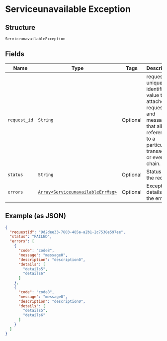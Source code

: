 
# Serviceunavailable Exception

## Structure

`ServiceunavailableException`

## Fields

| Name | Type | Tags | Description |
|  --- | --- | --- | --- |
| `request_id` | `String` | Optional | requestId is unique identifier value that is attached to requests and messages that allow reference to a particular transaction or event chain. |
| `status` | `String` | Optional | Status of the request |
| `errors` | [`Array<ServiceunavailableErrMsg>`](../../doc/models/serviceunavailable-err-msg.md) | Optional | Exception details of the error |

## Example (as JSON)

```json
{
  "requestId": "9d2dee33-7803-485a-a2b1-2c7538e597ee",
  "status": "FAILED",
  "errors": [
    {
      "code": "code8",
      "message": "message0",
      "description": "description0",
      "details": [
        "details5",
        "details6"
      ]
    },
    {
      "code": "code8",
      "message": "message0",
      "description": "description0",
      "details": [
        "details5",
        "details6"
      ]
    }
  ]
}
```

